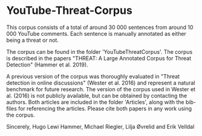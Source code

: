 
# YouTube-Threat-Corpus

This corpus consists of a total of around 30 000 sentences from around 10 000 YouTube comments. Each sentence is manually annotated as either being a threat or not. 

The corpus can be found in the folder 'YouTubeThreatCorpus'. The corpus is described in the papers "THREAT: A Large Annotated Corpus for Threat Detection" (Hammer et al. 2019). 

A previous version of the corpus was thoroughly evaluated in "Threat detection in online discussions" (Wester et al. 2016) and represent a natural benchmark for future research. The version of the corpus used in Wester et al. (2016) is not publicly available, but can be obtained by contacting the authors. Both articles are included in the folder 'Articles', along with the bib-files for referencing the articles. Please cite both papers in any work using the corpus.

Sincerely,
Hugo Lewi Hammer, Michael Riegler, Lilja Øvrelid and Erik Velldal
